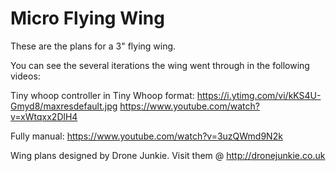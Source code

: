 # Micro Flying Wing

These are the plans for a 3" flying wing.

You can see the several iterations the wing went through in the following videos:

Tiny whoop controller in Tiny Whoop format:
https://i.ytimg.com/vi/kKS4U-Gmyd8/maxresdefault.jpg
https://www.youtube.com/watch?v=xWtqxx2DlH4

Fully manual:
https://www.youtube.com/watch?v=3uzQWmd9N2k



Wing plans designed by Drone Junkie.
Visit them @ http://dronejunkie.co.uk
